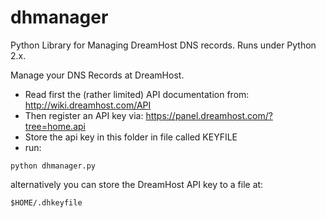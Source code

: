 # dhmanager
Python Library for Managing DreamHost DNS records. Runs under Python 2.x.

Manage your DNS Records at DreamHost.

- Read first the (rather limited) API documentation from:
    http://wiki.dreamhost.com/API
- Then register an API key via:
    https://panel.dreamhost.com/?tree=home.api
- Store the api key in this folder in file called KEYFILE
- run: 
```
python dhmanager.py
```

alternatively you can store the DreamHost API key to a file at:
```
$HOME/.dhkeyfile
```
